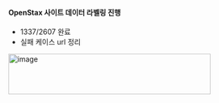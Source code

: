 #### OpenStax 사이트 데이터 라벨링 진행
- 1337/2607 완료
- 실패 케이스 url 정리

<img width="400" height="80" alt="image" src="https://github.com/user-attachments/assets/0cc54aa5-2963-4b97-8363-ea51fc7284ea" />
